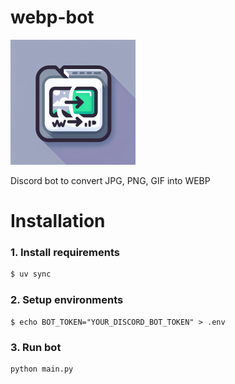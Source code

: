 # webp-bot
![icon](./resources/icon_small.png)

Discord bot to convert JPG, PNG, GIF into WEBP

# Installation

### 1. Install requirements
``` python
$ uv sync
```

### 2. Setup environments
``` shell
$ echo BOT_TOKEN="YOUR_DISCORD_BOT_TOKEN" > .env
```

### 3. Run bot
``` shell
python main.py
```

